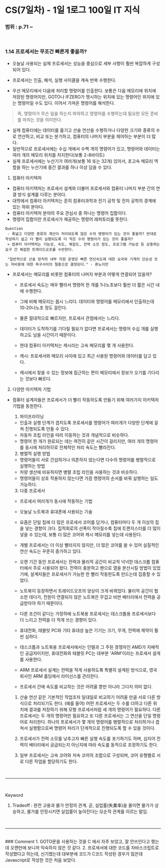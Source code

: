 # CS(7일차) - 1일 1로그 100일 IT 지식

### 범위 : p.71 ~ 

<br />

### 1.14 프로세서는 무조건 빠른게 좋을까?
  
  - 오늘날 사용되는 실제 프로세서는 성능을 중심으로 세부 사항이 훨씬 복잡하게 구성되어 있다.
  
  - 프로세서는 인출, 해석, 실행 사이클을 계속 반복 수행한다.
  - 우선 메모리에서 다음에 처리할 명령어를 인출한다. 보통은 다음 메모리에 위치에 저장된 명령어지만, GOTO나 IFZERO가 명시하는 위치에 있는 명령어인 위치에 있는 명령어일 수도 있다. 이어서 가져온 명령어를 해석한다.
  > 즉, 명령어가 무슨 일을 하는지 파악하고 명령어를 수행하는데 필요한 모든 준비를 마치는 것을 의미한다.
  - 실제 컴퓨터에는 데이터를 옮기고 산술 연산을 수행하거나 다양한 크기와 종류의 수로 연산하고, 비교 또는 분기하고, 컴퓨터의 나머지 부분을 제어하는 부분이 더 많다.
  - 일반적으로 프로세서에는 수십 개에서 수백 개의 명령어가 있고, 명령어와 데이터는 여러 개의 메모리 위치를 차지한다(보통 2-8바이트)
  - 실제 프로세서에는 누산기가 여러개(보통 16 또는 32개) 있어서, 초고속 메모리 역할을 하는 누산기에 중간 결과를 하나 이상 담을 수 있다.
  1. 컴퓨터 아키텍처
  - 컴퓨터 아키텍처는 프로세서 설계와 더불어 프로세서와 컴퓨터 나머지 부분 간의 연결 방식 설계를 다루는 분야다.
  - 대학에서 컴퓨터 아키텍처는 흔히 컴퓨터과학과 전기 공학 및 전자 공학의 경계에 있는 하위 분야다.
  - 컴퓨터 아키텍처 분야의 주요 관심사 중 하나는 명령어 집합이다.
  - 명령어 집합이란 프로세서가 제공하는 명령어 레퍼토리를 뜻한다. 
  
  ```
  Question
   - 폭넓고 다양한 종류의 계산이 처리되도록 많은 수의 명령어가 있는 것이 좋을까? 반대로 작성하기 쉽고 더 빨리 실행되도록 더 적은 수의 명령어가 있는 것이 좋을까?
   > 컴퓨터 아키텍처는 기능성, 속도, 복잡도, 전력 소모 정도, 프로그램 가능성 등 상충하는 요구 간 복잡한 트레이드오프를 수반한다.

   "일반적으로 산술 장치의 내부 자원 운영은 빠른 연산속도에 대한 요국와 기계의 단순성 또는 저비용에 대한 욕구사이의 절충으로 결정된다." - 폰노이만
   ```

   - 프로세서는 메모리를 비롯한 컴퓨터의 나머지 부분과 어떻게 연결되어 있을까? 
       
       - 프로세서 속도는 매우 빨라서 명령어 한 개를 1나노초보다 훨씬 더 짧은 시간 내에 수행한다.
       - 그에 비해 메모리는 몹시 느리다. 데이터와 명령어를 메모리에서 인출하는데 10-20나노초 정도 걸린다.
       - 물론 절대적으로 빠르지만, 프로세서 관점에서는 느리다. 
       - 데이터가 도착하기를 기다릴 필요가 없다면 프로세서는 명령어 수십 개를 실행하고도 남을 시간이기 때문이다.
       - 현대 컴퓨터 아키텍처는 캐시라는 고속 메모리를 몇 개 사용한다.
    
       - 캐시: 프로세서와 메모리 사이에 있고 최근 사용된 명령어와 데이터를 담고 있다.
       - 캐시에서 찾을 수 있는 정보에 접근하는 편이 메모리에서 정보가 오기를 기다리는 것보다 빠르다. 

  2. 다양한 아키텍처 기법
  - 컴퓨터 설계자들은 프로세서가 더 빨리 작동하도록 만들기 위해 여러가지 아키텍처 기법을 동원한다.
    
    1. 파이프라이닝
    - 인출과 실행 단계가 겹치도록 프로세서를 명령어가 여러개가 다양한 단계에 걸쳐 진행되도록 만들 수 있다.
    - 자동차 조립 라인을 따라 이동하는 것과 개념적으로 비슷하다.
    - 명령어 한 개가  완료되는 데는 여전히 같은 시간이 걸리지만, 여러 개의 명령어를 동시에 처리하므로 전체적인 처리 속도는 빨라진다.

    2. 병렬적 실행 방법
    - 명령어들이 서로 간섭하거나 의존하지 않는다면 다수의 명령어를 병렬적으로 실행하는 방법
    - 차량 생산에 비유하자면 병렬 조립 라인을 사용하는 것과 비슷하다.
    - 명령어들이 상호 작용하지 않는다면 가끔 명령어의 순서를 바꿔 실행하는 일도 가능하다.

    3. 다중 프로세서
    - 프로세서 여러개가 동시에 작동하는 기법
    - 오늘날 노트북과 휴대폰에 사용되는 기술


    - 요즘은 단일 칩에 더 많은 프로세서 코어를 담거나, 컴퓨터마다 두 개 이상의 칩을 넣는 경향이 크다. 집적회로의 선폭이 작아질수록 칩에 트랜지스터를 더 많이 넣을 수 있는데, 보통 더 많은 코어와 캐시 메모리를 넣는데 사용된다.
    - 개별 프로세서는 더 이상 빨라지지 않지만, 더 많은 코어를 쓸 수 있어 실질적인 연산 속도는 꾸준히 증가하고 있다.

  
    - 오랜 기간 동안 프로세서는 전력과 물리적 공간이 비교적 넉넉한 데스크롭 컴퓨터에서 주로 사용되어 왔다. 전력이 충분하고 팬으로 열을 분산시킬 방법이 있었기에, 설계자들은 프로세서가 가능한 한 빨리 작동한도록 만드는데 집중할 수 있었다.
    - 노트북이 등장하면서 트레이드오프의 양상이 크게 바뀌었다. 물리적 공간이 협소한 데다가, 전원이 연결되지 않은 노트북은 무겁고 비싼 배터리에서 전력을 공급받아야 하기 때문이다. 
    - 다른 조건이 같다는 가정하에 노트북용 프로세서는 데스크톱용 프로세서보다 더 느리고 전력을 더 적게 쓰는 경향이 있다.
    - 휴대전화, 태블릿 PC와 기타 휴대성 높은 기기는 크기, 무게, 전력에 제약이 훨씬 심하다. 

    - 데스크톱과 노트북용 프로세서에서는 인텔과 그 주된 경쟁자인 AMD가 지배적인 공급자이지만, 휴대전화와 태블릿 PC는 대부분 'ARM'이라는 프로세서 설게를 사용한다.
    - ARM 프로세서 설계는 전력을 적게 사용하도록 특별히 설계된 방식으로, 영국회사인 ARM 홀딩에서 라이선스를 관리한다.

    - 프로세서 간에 속도를 비교하는 것은 어려울 뿐만 아니라 그다지 의미 없다.
    1. 산술 연산 같은 기본적인 작업조차 일대일로 비교하기 어려울 만큼 서로 다른 방식으로 처리되기도 한다.
    (예를 들어) 어떤 프로세서는 두 수를 더하고 다른 위치에 결과를 저장하기 위해 모형 프로세서처럼 세 개의 명령어가 필요하다. 다른 프로세서는 두 개의 명령어만 필요하고 또 다른 프로세서는 그 연산을 단일 명령어로 처리한다. 하나의 프로세서가 몇 개의 명령어를 병렬적으로 처리하거나 겹쳐서 실행함으로써 명령어 처리가 단게적으로 진행되도록 할 수 있을 것이다.

    2. 프로세서가 전력 소모를 낮추고자 빠른 실행 속도를 포기하기도 하며, 심지어 전력이 배터리에서 공급되는지 아닌지에 따라 속도를 동적으로 조정하기도 한다.

    3. 일부 프로세서는 고속 코어와 저속 코어의 조합으로 구성되며, 코어 유형별로 서로 다른 작업을 할당하기도 한다.



<br />  
<hr />
<br />

Keyword
1. Tradeoff : 완전 고용과 물가 안정의 관계. 곧, 실업률(失業率)을 줄이면 물가가 상승하고, 물가를 안정시키면 실업률이 높아진다는 모순적 관계를 이르는 말임.

<br />  
<hr />
<br />
### Comment
  1. GOTO문을 사용하는 것을 C 에서 자주 보았고, 잘 안쓰인다고 했는데 오랜만에 보니까 익숙하지 않은 것 같다.
  2. 프로세서에 대한 코드를 자바스크립트로 작성했다고 하는데, 신기했는데 대부분에 코드가 C코드 작성된 경우가 많은데 Javascript로 작성한 것은 처음 보았다.

